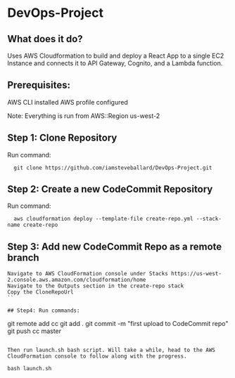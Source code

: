# DevOps-Project

## What does it do?

Uses AWS Cloudformation to build and deploy a React App to a single EC2 Instance and connects it to API Gateway, Cognito, and a Lambda function. 

## Prerequisites: 

AWS CLI installed
AWS profile configured

Note: Everything is run from AWS::Region us-west-2

## Step 1: Clone Repository

Run command:
```
  git clone https://github.com/iamsteveballard/DevOps-Project.git
```

## Step 2: Create a new CodeCommit Repository

Run command:
```
  aws cloudformation deploy --template-file create-repo.yml --stack-name create-repo
```

## Step 3: Add new CodeCommit Repo as a remote branch
```
Navigate to AWS CloudFormation console under Stacks https://us-west-2.console.aws.amazon.com/cloudformation/home
Navigate to the Outputs section in the create-repo stack
Copy the CloneRepoUrl
``

## Step4: Run commands:
```
  git remote add cc <CloneRepoUrl>
  git add .
  git commit -m "first upload to CodeCommit repo"
  git push cc master
```

Then run launch.sh bash script. Will take a while, head to the AWS CloudFormation console to follow along with the progress.
```
    bash launch.sh
```